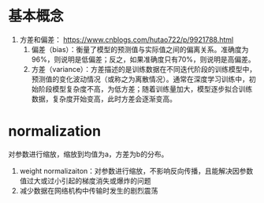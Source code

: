 # 基本概念

1. 方差和偏差： https://www.cnblogs.com/hutao722/p/9921788.html
   1. 偏差（bias）：衡量了模型的预测值与实际值之间的偏离关系。准确度为96%，则说明是低偏差；反之，如果准确度只有70%，则说明是高偏差。
   2. 方差（variance）：方差描述的是训练数据在不同迭代阶段的训练模型中，预测值的变化波动情况（或称之为离散情况）。通常在深度学习训练中，初始阶段模型复杂度不高，为低方差；随着训练量加大，模型逐步拟合训练数据，复杂度开始变高，此时方差会逐渐变高。



# normalization

对参数进行缩放，缩放到均值为a，方差为b的分布。

1. weight normalizaiton：对参数进行缩放，不影响反向传播，且能解决因参数值过大或过小引起的梯度消失或爆炸的问题
2. 减少数据在网络机构中传输时发生的剧烈震荡



